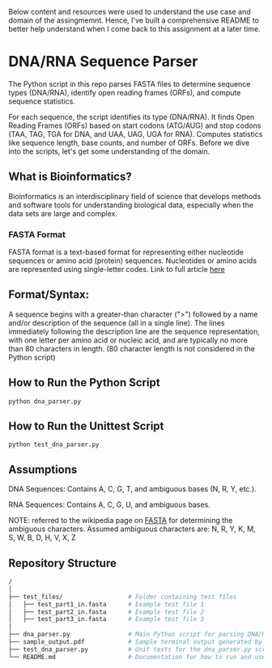 Below content and resources were used to understand the use case and domain of the assingmemnt. Hence, I've built a comprehensive README to better help understand when I come back to this assignment at a later time.

# DNA/RNA Sequence Parser

The Python script in this repo parses FASTA files to determine sequence types (DNA/RNA), identify open reading frames (ORFs), and compute sequence statistics.

For each sequence, the script identifies its type (DNA/RNA).
It finds Open Reading Frames (ORFs) based on start codons (ATG/AUG) and stop codons (TAA, TAG, TGA for DNA, and UAA, UAG, UGA for RNA).
Computes statistics like sequence length, base counts, and number of ORFs. Before we dive into the scripts, let's get some understanding of the domain.

## What is Bioinformatics?

Bioinformatics is an interdisciplinary field of science that develops methods and software tools for understanding biological data, especially when the data sets are large and complex.

### FASTA Format

FASTA format is a text-based format for representing either nucleotide sequences or amino acid (protein) sequences. Nucleotides or amino acids are represented using single-letter codes. Link to full article [here](https://en.wikipedia.org/wiki/FASTA_format)

## Format/Syntax:
A sequence begins with a greater-than character (">") followed by a name and/or description of the sequence (all in a single line).
The lines immediately following the description line are the sequence representation, with one letter per amino acid or nucleic acid, and are typically no more than 80 characters in length. (80 character length is not considered in the Python script)

## How to Run the Python Script

`python dna_parser.py`

## How to Run the Unittest Script

`python test_dna_parser.py`

## Assumptions

DNA Sequences: Contains A, C, G, T, and ambiguous bases (N, R, Y, etc.).

RNA Sequences: Contains A, C, G, U, and ambiguous bases.

NOTE: referred to the wikipedia page on [FASTA](https://en.wikipedia.org/wiki/FASTA_format) for determining the ambiguous characters. Assumed ambiguous characters are: N, R, Y, K, M, S, W, B, D, H, V, X, Z

## Repository Structure
```bash
/
│
├── test_files/                  # Folder containing test files
│   ├── test_part1_in.fasta      # Example test file 1
│   ├── test_part2_in.fasta      # Example test file 2
│   ├── test_part3_in.fasta      # Example test file 3
│
├── dna_parser.py                # Main Python script for parsing DNA/RNA sequences
├── sample_output.pdf            # Sample terminal output generated by running the script
├── test_dna_parser.py           # Unit tests for the dna_parser.py script
└── README.md                    # Documentation for how to run and use the script
```


